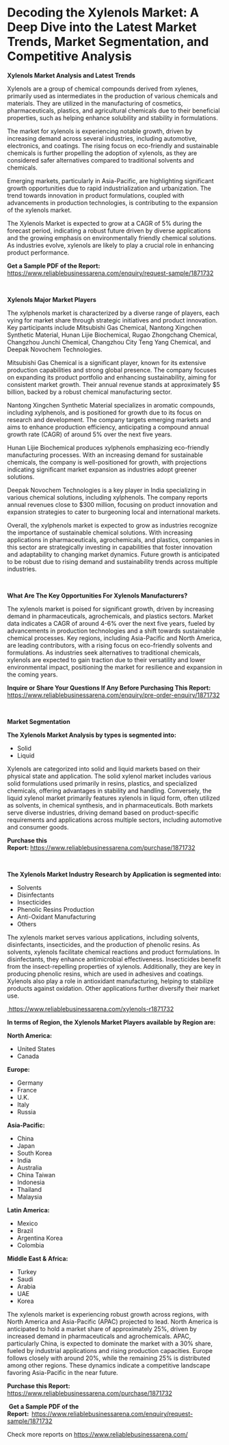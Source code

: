 <p><h1>Decoding the Xylenols Market: A Deep Dive into the Latest Market Trends, Market Segmentation, and Competitive Analysis</h1></p><p><strong>Xylenols Market Analysis and Latest Trends</strong></p>
<p><p>Xylenols are a group of chemical compounds derived from xylenes, primarily used as intermediates in the production of various chemicals and materials. They are utilized in the manufacturing of cosmetics, pharmaceuticals, plastics, and agricultural chemicals due to their beneficial properties, such as helping enhance solubility and stability in formulations.</p><p>The market for xylenols is experiencing notable growth, driven by increasing demand across several industries, including automotive, electronics, and coatings. The rising focus on eco-friendly and sustainable chemicals is further propelling the adoption of xylenols, as they are considered safer alternatives compared to traditional solvents and chemicals. </p><p>Emerging markets, particularly in Asia-Pacific, are highlighting significant growth opportunities due to rapid industrialization and urbanization. The trend towards innovation in product formulations, coupled with advancements in production technologies, is contributing to the expansion of the xylenols market. </p><p>The Xylenols Market is expected to grow at a CAGR of 5% during the forecast period, indicating a robust future driven by diverse applications and the growing emphasis on environmentally friendly chemical solutions. As industries evolve, xylenols are likely to play a crucial role in enhancing product performance.</p></p>
<p><strong>Get a Sample PDF of the Report:&nbsp;</strong> <a href="https://www.reliablebusinessarena.com/enquiry/request-sample/1871732?utm_campaign=3443&utm_medium=2&utm_source=Github&utm_content=ia&utm_term=31032025&utm_id=xylenols">https://www.reliablebusinessarena.com/enquiry/request-sample/1871732</a></p>
<p>&nbsp;</p>
<p><strong>Xylenols Major Market Players</strong></p>
<p><p>The xylphenols market is characterized by a diverse range of players, each vying for market share through strategic initiatives and product innovation. Key participants include Mitsubishi Gas Chemical, Nantong Xingchen Synthetic Material, Hunan Lijie Biochemical, Rugao Zhongchang Chemical, Changzhou Junchi Chemical, Changzhou City Teng Yang Chemical, and Deepak Novochem Technologies.</p><p>Mitsubishi Gas Chemical is a significant player, known for its extensive production capabilities and strong global presence. The company focuses on expanding its product portfolio and enhancing sustainability, aiming for consistent market growth. Their annual revenue stands at approximately $5 billion, backed by a robust chemical manufacturing sector.</p><p>Nantong Xingchen Synthetic Material specializes in aromatic compounds, including xylphenols, and is positioned for growth due to its focus on research and development. The company targets emerging markets and aims to enhance production efficiency, anticipating a compound annual growth rate (CAGR) of around 5% over the next five years.</p><p>Hunan Lijie Biochemical produces xylphenols emphasizing eco-friendly manufacturing processes. With an increasing demand for sustainable chemicals, the company is well-positioned for growth, with projections indicating significant market expansion as industries adopt greener solutions.</p><p>Deepak Novochem Technologies is a key player in India specializing in various chemical solutions, including xylphenols. The company reports annual revenues close to $300 million, focusing on product innovation and expansion strategies to cater to burgeoning local and international markets.</p><p>Overall, the xylphenols market is expected to grow as industries recognize the importance of sustainable chemical solutions. With increasing applications in pharmaceuticals, agrochemicals, and plastics, companies in this sector are strategically investing in capabilities that foster innovation and adaptability to changing market dynamics. Future growth is anticipated to be robust due to rising demand and sustainability trends across multiple industries.</p></p>
<p>&nbsp;</p>
<p><strong>What Are The Key Opportunities For Xylenols Manufacturers?</strong></p>
<p><p>The xylenols market is poised for significant growth, driven by increasing demand in pharmaceuticals, agrochemicals, and plastics sectors. Market data indicates a CAGR of around 4-6% over the next five years, fueled by advancements in production technologies and a shift towards sustainable chemical processes. Key regions, including Asia-Pacific and North America, are leading contributors, with a rising focus on eco-friendly solvents and formulations. As industries seek alternatives to traditional chemicals, xylenols are expected to gain traction due to their versatility and lower environmental impact, positioning the market for resilience and expansion in the coming years.</p></p>
<p><strong>Inquire or Share Your Questions If Any Before Purchasing This Report:</strong> <a href="https://www.reliablebusinessarena.com/enquiry/pre-order-enquiry/1871732?utm_campaign=3443&utm_medium=2&utm_source=Github&utm_content=ia&utm_term=31032025&utm_id=xylenols">https://www.reliablebusinessarena.com/enquiry/pre-order-enquiry/1871732</a></p>
<p>&nbsp;</p>
<p><strong>Market Segmentation</strong></p>
<p><strong>The Xylenols Market Analysis by types is segmented into:</strong></p>
<p><ul><li>Solid</li><li>Liquid</li></ul></p>
<p><p>Xylenols are categorized into solid and liquid markets based on their physical state and application. The solid xylenol market includes various solid formulations used primarily in resins, plastics, and specialized chemicals, offering advantages in stability and handling. Conversely, the liquid xylenol market primarily features xylenols in liquid form, often utilized as solvents, in chemical synthesis, and in pharmaceuticals. Both markets serve diverse industries, driving demand based on product-specific requirements and applications across multiple sectors, including automotive and consumer goods.</p></p>
<p><strong>Purchase this Report:&nbsp;</strong><a href="https://www.reliablebusinessarena.com/purchase/1871732?utm_campaign=3443&utm_medium=2&utm_source=Github&utm_content=ia&utm_term=31032025&utm_id=xylenols">https://www.reliablebusinessarena.com/purchase/1871732</a></p>
<p>&nbsp;</p>
<p><strong>The Xylenols Market Industry Research by Application is segmented into:</strong></p>
<p><ul><li>Solvents</li><li>Disinfectants</li><li>Insecticides</li><li>Phenolic Resins Production</li><li>Anti-Oxidant Manufacturing</li><li>Others</li></ul></p>
<p><p>The xylenols market serves various applications, including solvents, disinfectants, insecticides, and the production of phenolic resins. As solvents, xylenols facilitate chemical reactions and product formulations. In disinfectants, they enhance antimicrobial effectiveness. Insecticides benefit from the insect-repelling properties of xylenols. Additionally, they are key in producing phenolic resins, which are used in adhesives and coatings. Xylenols also play a role in antioxidant manufacturing, helping to stabilize products against oxidation. Other applications further diversify their market use.</p></p>
<p><a href="https://www.reliablebusinessarena.com/xylenols-r1871732?utm_campaign=3443&utm_medium=2&utm_source=Github&utm_content=ia&utm_term=31032025&utm_id=xylenols">&nbsp;https://www.reliablebusinessarena.com/xylenols-r1871732</a></p>
<p><strong>In terms of Region, the Xylenols Market Players available by Region are:</strong></p>
<p>
    <p> <strong> North America: </strong>
        <ul>
            <li>United States</li>
            <li>Canada</li>
        </ul>
        </p> 
    <p> <strong> Europe: </strong>
        <ul>
            <li>Germany</li>
            <li>France</li>
            <li>U.K.</li>
            <li>Italy</li>
            <li>Russia</li>
        </ul>
        </p> 
    <p> <strong> Asia-Pacific: </strong>
        <ul>
            <li>China</li>
            <li>Japan</li>
            <li>South Korea</li>
            <li>India</li>
            <li>Australia</li>
            <li>China Taiwan</li>
            <li>Indonesia</li>
            <li>Thailand</li>
            <li>Malaysia</li>
        </ul>
        </p> 
    <p> <strong> Latin America: </strong>
        <ul>
            <li>Mexico</li>
            <li>Brazil</li>
            <li>Argentina Korea</li>
            <li>Colombia</li>
        </ul>
        </p> 
    <p> <strong> Middle East & Africa: </strong>
        <ul>
            <li>Turkey</li>
            <li>Saudi</li>
            <li>Arabia</li>
            <li>UAE</li>
            <li>Korea</li>
        </ul>
    </p>
    </p>
<p><p>The xylenols market is experiencing robust growth across regions, with North America and Asia-Pacific (APAC) projected to lead. North America is anticipated to hold a market share of approximately 25%, driven by increased demand in pharmaceuticals and agrochemicals. APAC, particularly China, is expected to dominate the market with a 30% share, fueled by industrial applications and rising production capacities. Europe follows closely with around 20%, while the remaining 25% is distributed among other regions. These dynamics indicate a competitive landscape favoring Asia-Pacific in the near future.</p></p>
<p><strong>Purchase this Report: </strong><a href="https://www.reliablebusinessarena.com/purchase/1871732?utm_campaign=3443&utm_medium=2&utm_source=Github&utm_content=ia&utm_term=31032025&utm_id=xylenols">https://www.reliablebusinessarena.com/purchase/1871732</a></p>
<p>&nbsp;<strong>Get a Sample PDF of the Report:&nbsp;&nbsp;</strong><a href="https://www.reliablebusinessarena.com/enquiry/request-sample/1871732?utm_campaign=3443&utm_medium=2&utm_source=Github&utm_content=ia&utm_term=31032025&utm_id=xylenols">https://www.reliablebusinessarena.com/enquiry/request-sample/1871732</a></p>
<p><strong></strong></p>
<p>Check more reports on <a href="https://www.reliablebusinessarena.com/?utm_campaign=3443&utm_medium=2&utm_source=Github&utm_content=ia&utm_term=31032025&utm_id=xylenols">https://www.reliablebusinessarena.com/</a></p>